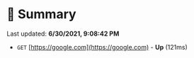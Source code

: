 # 📖 Summary
Last updated: **6/30/2021, 9:08:42 PM**

- `GET` [https://google.com](https://google.com) - **Up** (121ms)
